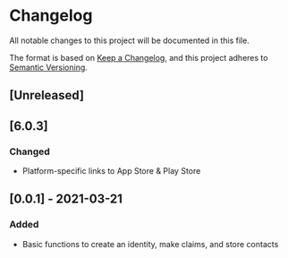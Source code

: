 # Changelog
All notable changes to this project will be documented in this file.

The format is based on [Keep a Changelog](https://keepachangelog.com/en/1.0.0/),
and this project adheres to [Semantic Versioning](https://semver.org/spec/v2.0.0.html).

## [Unreleased]

## [6.0.3]
### Changed

- Platform-specific links to App Store & Play Store


## [0.0.1] - 2021-03-21
### Added

- Basic functions to create an identity, make claims, and store contacts
